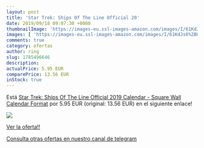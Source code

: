 ```yaml
---
layout: post
title: 'Star Trek: Ships Of The Line Official 20'
date: 2019/09/18 09:07:30 +0000
thumbnailImage: 'https://images-eu.ssl-images-amazon.com/images/I/61KdJs6%2BU-L._SL200_.jpg'
images: [ 'https://images-eu.ssl-images-amazon.com/images/I/61KdJs6%2BU-L._SL200_.jpg' ]
comments: true
category: ofertas
author: ring
slug: 1785496646
description:
actualPrice: 5.95 EUR
comparePrice: 13.56 EUR
inStock: true
---
```


Está [Star Trek: Ships Of The Line Official 2019 Calendar - Square Wall Calendar Format](https://www.amazon.com/dp/1785496646/?tag=redken08-20) por 5.95 EUR (original: 13.56 EUR) en el siguiente enlace!

[![](https://images-eu.ssl-images-amazon.com/images/I/61KdJs6%2BU-L._SL200_.jpg)](https://www.amazon.com/dp/1785496646/?tag=redken08-20)

[Ver la oferta!!](https://www.amazon.com/dp/1785496646/?tag=redken08-20)

[Consulta otras ofertas en nuestro canal de telegram](https://t.me/s/ofertas25)
